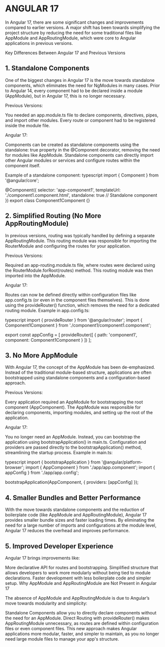 # ANGULAR 17 

In Angular 17, there are some significant changes and improvements compared to earlier versions. A major shift has been towards simplifying the project structure by reducing the need for some traditional files like AppModule and AppRoutingModule, which were core to Angular applications in previous versions. 

Key Differences Between Angular 17 and Previous Versions
## 1. Standalone Components
One of the biggest changes in Angular 17 is the move towards standalone components, which eliminates the need for NgModules in many cases. Prior to Angular 14, every component had to be declared inside a module (AppModule), but in Angular 17, this is no longer necessary.

Previous Versions:

You needed an app.module.ts file to declare components, directives, pipes, and import other modules.
Every route or component had to be registered inside the module file.

Angular 17:

Components can be created as standalone components using the standalone: true property in the @Component decorator, removing the need for modules like AppModule.
Standalone components can directly import other Angular modules or services and configure routes within the component itself.

Example of a standalone component:
typescript
import { Component } from '@angular/core';

@Component({
  selector: 'app-component1',
  templateUrl: './component1.component.html',
  standalone: true // Standalone component
})
export class Component1Component {}

## 2. Simplified Routing (No More AppRoutingModule)
In previous versions, routing was typically handled by defining a separate AppRoutingModule. This routing module was responsible for importing the RouterModule and configuring the routes for your application.

Previous Versions:

Required an app-routing.module.ts file, where routes were declared using the RouterModule.forRoot(routes) method.
This routing module was then imported into the AppModule.

Angular 17:

Routes can now be defined directly within configuration files like app.config.ts (or even in the component files themselves).
This is done using the provideRouter() function, which removes the need for a dedicated routing module.
Example in app.config.ts:

typescript
import { provideRouter } from '@angular/router';
import { Component1Component } from './component1/component1.component';

export const appConfig = [
  provideRouter([
    { path: 'component1', component: Component1Component }
  ])
];

## 3. No More AppModule
With Angular 17, the concept of the AppModule has been de-emphasized. Instead of the traditional module-based structure, applications are often bootstrapped using standalone components and a configuration-based approach.

Previous Versions:

Every application required an AppModule for bootstrapping the root component (AppComponent).
The AppModule was responsible for declaring components, importing modules, and setting up the root of the application.

Angular 17:

You no longer need an AppModule. Instead, you can bootstrap the application using bootstrapApplication() in main.ts.
Configuration and providers are passed directly to the bootstrapApplication() method, streamlining the startup process.
Example in main.ts:

typescript
import { bootstrapApplication } from '@angular/platform-browser';
import { AppComponent } from './app/app.component';
import { appConfig } from './app/app.config';

bootstrapApplication(AppComponent, {
  providers: [appConfig]
});

## 4. Smaller Bundles and Better Performance
With the move towards standalone components and the reduction of boilerplate code (like AppModule and AppRoutingModule), Angular 17 provides smaller bundle sizes and faster loading times.
By eliminating the need for a large number of imports and configurations at the module level, Angular 17 reduces the overhead and improves performance.

## 5. Improved Developer Experience

Angular 17 brings improvements like:

More declarative API for routes and bootstrapping.
Simplified structure that allows developers to work more modularly without being tied to module declarations.
Faster development with less boilerplate code and simpler setup.
Why AppModule and AppRoutingModule are Not Present in Angular 17

The absence of AppModule and AppRoutingModule is due to Angular’s move towards modularity and simplicity:

Standalone Components allow you to directly declare components without the need for an AppModule.
Direct Routing with provideRouter() makes AppRoutingModule unnecessary, as routes are defined within configuration files or even component files.
This new approach makes Angular applications more modular, faster, and simpler to maintain, as you no longer need large module files to manage your app's structure.